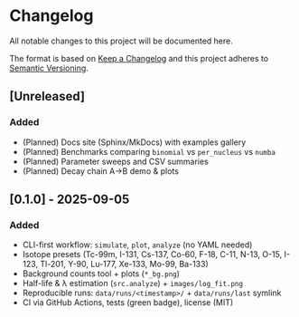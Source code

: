 # Changelog
All notable changes to this project will be documented here.

The format is based on [Keep a Changelog](https://keepachangelog.com/en/1.1.0/)
and this project adheres to [Semantic Versioning](https://semver.org/spec/v2.0.0.html).

## [Unreleased]
### Added
- (Planned) Docs site (Sphinx/MkDocs) with examples gallery
- (Planned) Benchmarks comparing `binomial` vs `per_nucleus` vs `numba`
- (Planned) Parameter sweeps and CSV summaries
- (Planned) Decay chain A→B demo & plots

## [0.1.0] - 2025-09-05
### Added
- CLI-first workflow: `simulate`, `plot`, `analyze` (no YAML needed)
- Isotope presets (Tc-99m, I-131, Cs-137, Co-60, F-18, C-11, N-13, O-15, I-123, Tl-201, Y-90, Lu-177, Xe-133, Mo-99, Ba-133)
- Background counts tool + plots (`*_bg.png`)
- Half-life & λ estimation (`src.analyze`) + `images/log_fit.png`
- Reproducible runs: `data/runs/<timestamp>/` + `data/runs/last` symlink
- CI via GitHub Actions, tests (green badge), license (MIT)
